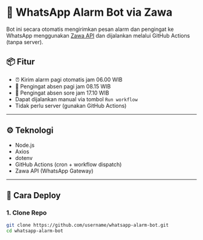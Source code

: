 # 🔔 WhatsApp Alarm Bot via Zawa

Bot ini secara otomatis mengirimkan pesan alarm dan pengingat ke WhatsApp menggunakan [Zawa API](https://zawa.azickri.com) dan dijalankan melalui GitHub Actions (tanpa server).

## 📦 Fitur

- ⏰ Kirim alarm pagi otomatis jam 06.00 WIB
- 📝 Pengingat absen pagi jam 08.15 WIB
- 📌 Pengingat absen sore jam 17.10 WIB
- Dapat dijalankan manual via tombol `Run workflow`
- Tidak perlu server (gunakan GitHub Actions)

---

## ⚙️ Teknologi

- Node.js
- Axios
- dotenv
- GitHub Actions (cron + workflow dispatch)
- Zawa API (WhatsApp Gateway)

---

## 🚀 Cara Deploy

### 1. Clone Repo

```bash
git clone https://github.com/username/whatsapp-alarm-bot.git
cd whatsapp-alarm-bot
